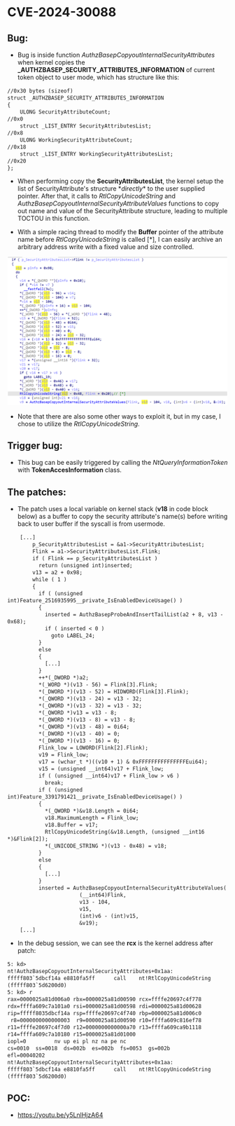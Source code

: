 # CVE-2024-30088

## Bug:

- Bug is inside function *AuthzBasepCopyoutInternalSecurityAttributes* when kernel copies the **_AUTHZBASEP_SECURITY_ATTRIBUTES_INFORMATION** of current token object to user mode, which has structure like this:
```
//0x30 bytes (sizeof)
struct _AUTHZBASEP_SECURITY_ATTRIBUTES_INFORMATION
{
    ULONG SecurityAttributeCount;                                           //0x0
    struct _LIST_ENTRY SecurityAttributesList;                              //0x8
    ULONG WorkingSecurityAttributeCount;                                    //0x18
    struct _LIST_ENTRY WorkingSecurityAttributesList;                       //0x20
}; 
```

- When performing copy the **SecurityAttributesList**, the kernel setup the list of SecurityAttribute's structure \**directly*\* to the user supplied pointer. After that, it calls to *RtlCopyUnicodeString* and *AuthzBasepCopyoutInternalSecurityAttributeValues* functions to copy out name and value of the SecurityAttribute structure, leading to multiple TOCTOU in this function.

- With a simple racing thread to modify the **Buffer** pointer of the attribute name before *RtlCopyUnicodeString* is called [*], I can easily archive an arbitrary address write with a fixed value and size controlled.

![](./bug.png)

- Note that there are also some other ways to exploit it, but in my case, I chose to utilize the *RtlCopyUnicodeString*.


## Trigger bug:

- This bug can be easily triggered by calling the *NtQueryInformationToken* with **TokenAccesInformation** class.

## The patches:

- The patch uses a local variable on kernel stack (**v18** in code block below) as a buffer to copy the security attribute's name(s) before writing back to user buffer if the syscall is from usermode.

```
    [...]
        p_SecurityAttributesList = &a1->SecurityAttributesList;
        Flink = a1->SecurityAttributesList.Flink;
        if ( Flink == p_SecurityAttributesList )
          return (unsigned int)inserted;
        v13 = a2 + 0x98;
        while ( 1 )
        {
          if ( (unsigned int)Feature_2516935995__private_IsEnabledDeviceUsage() )
          {
            inserted = AuthzBasepProbeAndInsertTailList(a2 + 8, v13 - 0x68);
            if ( inserted < 0 )
              goto LABEL_24;
          }
          else
          {
            [...]
          }
          ++*(_DWORD *)a2;
          *(_WORD *)(v13 - 56) = Flink[3].Flink;
          *(_DWORD *)(v13 - 52) = HIDWORD(Flink[3].Flink);
          *(_QWORD *)(v13 - 24) = v13 - 32;
          *(_QWORD *)(v13 - 32) = v13 - 32;
          *(_QWORD *)v13 = v13 - 8;
          *(_QWORD *)(v13 - 8) = v13 - 8;
          *(_QWORD *)(v13 - 48) = 0i64;
          *(_DWORD *)(v13 - 40) = 0;
          *(_DWORD *)(v13 - 16) = 0;
          Flink_low = LOWORD(Flink[2].Flink);
          v19 = Flink_low;
          v17 = (wchar_t *)((v10 + 1) & 0xFFFFFFFFFFFFFFFEui64);
          v15 = (unsigned __int64)v17 + Flink_low;
          if ( (unsigned __int64)v17 + Flink_low > v6 )
            break;
          if ( (unsigned int)Feature_3391791421__private_IsEnabledDeviceUsage() )
          {
            *(_QWORD *)&v18.Length = 0i64;
            v18.MaximumLength = Flink_low;
            v18.Buffer = v17;
            RtlCopyUnicodeString(&v18.Length, (unsigned __int16 *)&Flink[2]);
            *(_UNICODE_STRING *)(v13 - 0x48) = v18;
          }
          else
          {
            [...]
          }
          inserted = AuthzBasepCopyoutInternalSecurityAttributeValues(
                       (__int64)Flink,
                       v13 - 104,
                       v15,
                       (int)v6 - (int)v15,
                       &v19);
    [...]
```

- In the debug session, we can see the **rcx** is the kernel address after patch:

```
5: kd> 
nt!AuthzBasepCopyoutInternalSecurityAttributes+0x1aa:
fffff803`5dbcf14a e8810fa5ff      call    nt!RtlCopyUnicodeString (fffff803`5d6200d0)
5: kd> r
rax=0000025a81d006a0 rbx=0000025a81d00590 rcx=ffffe20697c4f778
rdx=ffffa609c7a101a0 rsi=0000025a81d00598 rdi=0000025a81d00628
rip=fffff8035dbcf14a rsp=ffffe20697c4f740 rbp=0000025a81d006c0
 r8=0000000000000003  r9=0000025a81d00590 r10=ffffa609c816ef78
r11=ffffe20697c4f7d0 r12=0000000000000a70 r13=ffffa609ca9b1118
r14=ffffa609c7a10180 r15=0000025a81d01000
iopl=0         nv up ei pl nz na pe nc
cs=0010  ss=0018  ds=002b  es=002b  fs=0053  gs=002b             efl=00040202
nt!AuthzBasepCopyoutInternalSecurityAttributes+0x1aa:
fffff803`5dbcf14a e8810fa5ff      call    nt!RtlCopyUnicodeString (fffff803`5d6200d0)
```

## POC:
- https://youtu.be/y5LnlHjzA64
